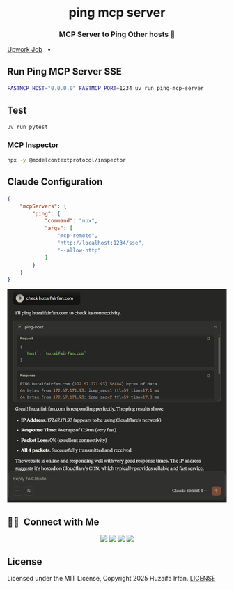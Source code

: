
<br />

<div align="center">
  <h1>ping mcp server</h1>
  <p><h3 align="center">MCP Server to Ping Other hosts 🚀</h3></p>
</div>

[Upwork Job]()
&nbsp;&nbsp;•&nbsp;&nbsp;


## Run Ping MCP Server SSE

```sh
FASTMCP_HOST="0.0.0.0" FASTMCP_PORT=1234 uv run ping-mcp-server
```

## Test

```sh
uv run pytest
```

### MCP Inspector

```sh
npx -y @modelcontextprotocol/inspector
```

## Claude Configuration

```json
{
    "mcpServers": {
        "ping": {
            "command": "npx",
            "args": [
                "mcp-remote",
                "http://localhost:1234/sse",
                "--allow-http"
            ]
        }
    }
}
```

![claude](claude.jpg)


## 🤝🏻 &nbsp;Connect with Me

<p align="center">
<a href="https://www.huzaifairfan.com"><img src="https://img.shields.io/badge/-huzaifairfan.com-1aa260?style=flat&logo=Google-Chrome&logoColor=white"/></a>
<a href="https://www.linkedin.com/in/huzaifairfan/"><img src="https://img.shields.io/badge/-Huzaifa%20Irfan-0072b1?style=flat&logo=Linkedin&logoColor=white"/></a>
<a href="https://github.com/HuzaifaIrfan/"><img src="https://img.shields.io/badge/-Huzaifa%20Irfan-4078c0?style=flat&logo=Github&logoColor=white"/></a>
<a href="mailto:contact@huzaifairfan.com"><img src="https://img.shields.io/badge/-contact@huzaifairfan.com-c71610?style=flat&logo=Gmail&logoColor=white"/></a>
</p>

## License

Licensed under the MIT License, Copyright 2025 Huzaifa Irfan. [LICENSE](LICENSE)